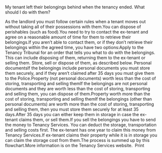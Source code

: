 My tenant left their belongings behind when the tenancy ended. What should I do with them?

As the landlord you must follow certain rules when a tenant moves out without taking all of their possessions with them.You can dispose of perishables (such as food).You need to try to contact the ex-tenant and agree on a reasonable amount of time for them to retrieve their belongings.If you aren’t able to contact them, or if they don’t retrieve their belongings within the agreed time, you have two options:Apply to the Tenancy Tribunal for an order that tells you what to do with the belongings. This can include disposing of them, returning them to the ex-tenant or selling them.
Store, sell or dispose of them, as described below.
Personal documentsIf the belongings include personal documents you must store them securely, and if they aren’t claimed after 35 days you must give them to the Police.Property (not personal documents) worth less than the cost of storing, transporting and selling themIf the belongings are not personal documents and they are worth less than the cost of storing, transporting and selling them, you can dispose of them.Property worth more than the cost of storing, transporting and selling themIf the belongings (other than personal documents) are worth more than the cost of storing, transporting and selling them, then you must store them securely for at least 35 days.After 35 days you can either keep them in storage in case the ex-tenant claims them, or sell them.If you sell the belongings you have to send the money to Tenancy Services. You can deduct the storage, transportation and selling costs first. The ex-tenant has one year to claim this money from Tenancy Services.If ex-tenant claims their property while it is in storage you can claim the storage cost from them.The process is summed up by this flowchart.More information is on the Tenancy Services website.   Print 